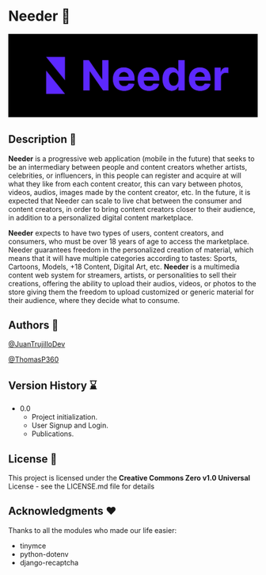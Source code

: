 # Needer 👻

![](image/README/1651083817675.png)

## Description 📃

**Needer** is a progressive web application (mobile in the future) that seeks to be an intermediary between people and content creators whether artists, celebrities, or influencers, in this people can register and acquire at will what they like from each content creator, this can vary between photos, videos, audios, images made by the content creator, etc. In the future, it is expected that Needer can scale to live chat between the consumer and content creators, in order to bring content creators closer to their audience, in addition to a personalized digital content marketplace.

**Needer** expects to have two types of users, content creators, and consumers, who must be over 18 years of age to access the marketplace. Needer guarantees freedom in the personalized creation of material, which means that it will have multiple categories according to tastes: Sports, Cartoons, Models, +18 Content, Digital Art, etc. **Needer** is a multimedia content web system for streamers, artists, or personalities to sell their creations, offering the ability to upload their audios, videos, or photos to the store giving them the freedom to upload customized or generic material for their audience, where they decide what to consume.

## Authors 👥

[@JuanTrujilloDev](https://github.com/JuanTrujilloDev/)

[@ThomasP360](https://github.com/ThomasP360/)

## Version History ⌛️

* 0.0
  * Project initialization.
  * User Signup and Login.
  * Publications.

## License 💯

This project is licensed under the **Creative Commons Zero v1.0 Universal** License - see the LICENSE.md file for details

## Acknowledgments ❤️

Thanks to all the modules who made our life easier:

* tinymce
* python-dotenv
* django-recaptcha
